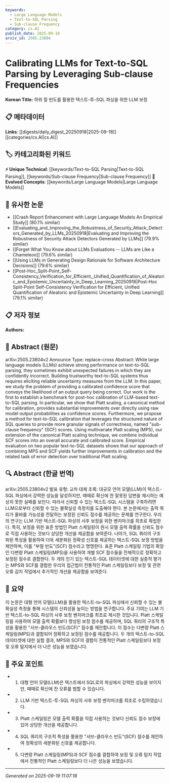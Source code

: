 ```yaml
---
keywords:
  - Large Language Models
  - Text-to-SQL Parsing
  - Sub-clause Frequency
category: cs.AI
publish_date: 2025-09-18
arxiv_id: 2505.23804
---
```


<!-- KEYWORD_LINKING_METADATA:
{
  "processed_timestamp": "2025-09-22 22:35:45.030820",
  "vocabulary_version": "1.0",
  "selected_keywords": [
    "Large Language Models",
    "Text-to-SQL Parsing",
    "Sub-clause Frequency"
  ],
  "rejected_keywords": [
    "Platt Scaling",
    "Uncertainty Quantification"
  ],
  "similarity_scores": {
    "Large Language Models": 0.8,
    "Text-to-SQL Parsing": 0.78,
    "Sub-clause Frequency": 0.75
  },
  "extraction_method": "AI_prompt_based",
  "budget_applied": true
}
-->


# Calibrating LLMs for Text-to-SQL Parsing by Leveraging Sub-clause Frequencies

**Korean Title:** 하위 절 빈도를 활용한 텍스트-투-SQL 파싱을 위한 LLM 보정

## 📋 메타데이터

**Links**: [[digests/daily_digest_20250918|2025-09-18]]   [[categories/cs.AI|cs.AI]]

## 🏷️ 카테고리화된 키워드
**⚡ Unique Technical**: [[keywords/Text-to-SQL Parsing|Text-to-SQL Parsing]], [[keywords/Sub-clause Frequency|Sub-clause Frequency]]
**🚀 Evolved Concepts**: [[keywords/Large Language Models|Large Language Models]]

## 🔗 유사한 논문
- [[Crash Report Enhancement with Large Language Models An Empirical Study]] (80.1% similar)
- [[Evaluating_and_Improving_the_Robustness_of_Security_Attack_Detectors_Generated_by_LLMs_20250918|Evaluating and Improving the Robustness of Security Attack Detectors Generated by LLMs]] (79.9% similar)
- [[Forget What You Know about LLMs Evaluations -- LLMs are Like a Chameleon]] (79.6% similar)
- [[Using LLMs in Generating Design Rationale for Software Architecture Decisions]] (79.6% similar)
- [[Post-Hoc_Split-Point_Self-Consistency_Verification_for_Efficient,_Unified_Quantification_of_Aleatoric_and_Epistemic_Uncertainty_in_Deep_Learning_20250918|Post-Hoc Split-Point Self-Consistency Verification for Efficient, Unified Quantification of Aleatoric and Epistemic Uncertainty in Deep Learning]] (79.1% similar)

## 📋 저자 정보

**Authors:** 

## 📄 Abstract (원문)

arXiv:2505.23804v2 Announce Type: replace-cross 
Abstract: While large language models (LLMs) achieve strong performance on text-to-SQL parsing, they sometimes exhibit unexpected failures in which they are confidently incorrect. Building trustworthy text-to-SQL systems thus requires eliciting reliable uncertainty measures from the LLM. In this paper, we study the problem of providing a calibrated confidence score that conveys the likelihood of an output query being correct. Our work is the first to establish a benchmark for post-hoc calibration of LLM-based text-to-SQL parsing. In particular, we show that Platt scaling, a canonical method for calibration, provides substantial improvements over directly using raw model output probabilities as confidence scores. Furthermore, we propose a method for text-to-SQL calibration that leverages the structured nature of SQL queries to provide more granular signals of correctness, named "sub-clause frequency" (SCF) scores. Using multivariate Platt scaling (MPS), our extension of the canonical Platt scaling technique, we combine individual SCF scores into an overall accurate and calibrated score. Empirical evaluation on two popular text-to-SQL datasets shows that our approach of combining MPS and SCF yields further improvements in calibration and the related task of error detection over traditional Platt scaling.

## 🔍 Abstract (한글 번역)

arXiv:2505.23804v2 발표 유형: 교차 대체
초록: 대규모 언어 모델(LLM)이 텍스트-SQL 파싱에서 강력한 성능을 달성하지만, 때때로 확신에 찬 잘못된 답변을 제시하는 예상치 못한 실패를 보인다. 따라서 신뢰할 수 있는 텍스트-SQL 시스템을 구축하려면 LLM으로부터 신뢰할 수 있는 불확실성 측정치를 도출해야 한다. 본 논문에서는 출력 쿼리가 올바를 가능성을 전달하는 보정된 신뢰도 점수를 제공하는 문제를 연구한다. 우리의 연구는 LLM 기반 텍스트-SQL 파싱의 사후 보정을 위한 벤치마크를 최초로 확립한다. 특히, 보정을 위한 표준 방법인 Platt 스케일링이 원시 모델 출력 확률을 신뢰도 점수로 직접 사용하는 것보다 상당한 개선을 제공함을 보여준다. 나아가, SQL 쿼리의 구조화된 특성을 활용하여 더욱 세분화된 정확성 신호를 제공하는 텍스트-SQL 보정 방법을 제안하며, 이를 "부절 빈도"(SCF) 점수라고 명명한다. 표준 Platt 스케일링 기법의 확장인 다변량 Platt 스케일링(MPS)을 사용하여 개별 SCF 점수들을 전체적으로 정확하고 보정된 점수로 결합한다. 두 개의 인기 있는 텍스트-SQL 데이터셋에 대한 실증적 평가는 MPS와 SCF를 결합한 우리의 접근법이 전통적인 Platt 스케일링보다 보정 및 관련 오류 감지 작업에서 추가적인 개선을 제공함을 보여준다.

## 📝 요약

이 논문은 대형 언어 모델(LLM)을 활용한 텍스트-to-SQL 파싱에서 신뢰할 수 있는 불확실성 측정을 통해 시스템의 신뢰성을 높이는 방법을 연구합니다. 주요 기여는 LLM 기반 텍스트-to-SQL 파싱의 사후 보정 벤치마크를 최초로 제시한 것입니다. Platt 스케일링을 사용하여 모델 출력 확률보다 향상된 보정 점수를 제공하며, SQL 쿼리의 구조적 특성을 활용한 "서브-클라우스 빈도(SCF)" 점수를 제안합니다. 이 점수는 다변량 Platt 스케일링(MPS)과 결합되어 정확하고 보정된 점수를 제공합니다. 두 개의 텍스트-to-SQL 데이터셋에 대한 실험 결과, MPS와 SCF의 결합이 전통적인 Platt 스케일링보다 보정 및 오류 탐지에서 더 나은 성능을 보였습니다.

## 🎯 주요 포인트

- 1. 대형 언어 모델(LLM)은 텍스트에서 SQL로의 파싱에서 강력한 성능을 보이지만, 때때로 확신에 찬 오류를 범할 수 있습니다.

- 2. LLM 기반 텍스트-투-SQL 파싱의 사후 보정 벤치마크를 최초로 수립하였습니다.

- 3. Platt 스케일링은 모델 출력 확률을 직접 사용하는 것보다 신뢰도 점수 보정에 있어 상당한 개선을 제공합니다.

- 4. SQL 쿼리의 구조적 특성을 활용한 "서브-클라우스 빈도"(SCF) 점수를 제안하여 정확성의 세분화된 신호를 제공합니다.

- 5. 다변량 Platt 스케일링(MPS)과 SCF 점수를 결합하여 보정 및 오류 탐지 작업에서 전통적인 Platt 스케일링보다 더 나은 성능을 보였습니다.

---

*Generated on 2025-09-19 11:07:18*